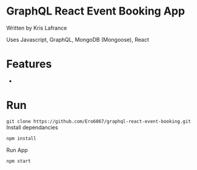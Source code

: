 # GraphQL React Event Booking App

Written by Kris Lafrance

Uses Javascript, GraphQL, MongoDB (Mongoose), React

# Features

-

# Run

`git clone https://github.com/Ero6067/graphql-react-event-booking.git`
Install dependancies

```sh
npm install
```

Run App

```sh
npm start
```
